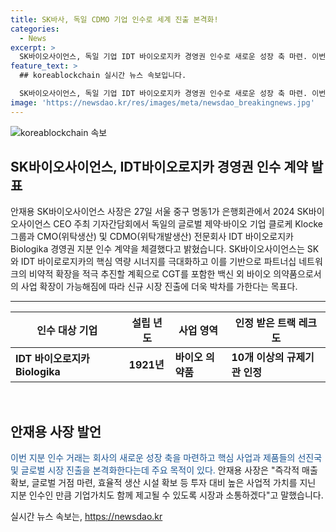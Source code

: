 ```yaml
---
title: SK바사, 독일 CDMO 기업 인수로 세계 진출 본격화!
categories:
  - News
excerpt: >
  SK바이오사이언스, 독일 기업 IDT 바이오로지카 경영권 인수로 새로운 성장 축 마련. 이번 인수를 통해 바이오 의약품과 백신 시장에서의 확장 및 파트너십 네트워크 확대를 계획하며, 새로운 시장 진출을 목표로 함. 안재용 사장은 글로벌 시장 진출 본격화 및 효율적 생산 시설 확보를 통한 사업적 가치 제고를 강조했다. IDT 바이오로지카는 100년 이상의 전문성과 역량을 갖춘 바이오 기업으로, 미국과 유럽에서 사업을 운영하며 국제적으로 트랙 레크도를 보유하고 있다.
feature_text: >
  ## koreablockchain 실시간 뉴스 속보입니다.

  SK바이오사이언스, 독일 기업 IDT 바이오로지카 경영권 인수로 새로운 성장 축 마련. 이번 인수를 통해 바이오 의약품과 백신 시장에서의 확장 및 파트너십 네트워크 확대를 계획하며, 새로운 시장 진출을 목표로 함. 안재용 사장은 글로벌 시장 진출 본격화 및 효율적 생산 시설 확보를 통한 사업적 가치 제고를 강조했다. IDT 바이오로지카는 100년 이상의 전문성과 역량을 갖춘 바이오 기업으로, 미국과 유럽에서 사업을 운영하며 국제적으로 트랙 레크도를 보유하고 있다.
image: 'https://newsdao.kr/res/images/meta/newsdao_breakingnews.jpg'
---
```


<p><img src="https://newsdao.kr/res/images/meta/newsdao_breakingnews.jpg" alt="koreablockchain 속보" /></p>

<h2 data-ke-size="size26">SK바이오사이언스, IDT바이오로지카 경영권 인수 계약 발표</h2>

<p data-ke-size="size16">안재용 SK바이오사이언스 사장은 27일 서울 중구 명동1가 은행회관에서 2024 SK바이오사이언스 CEO 주최 기자간담회에서 독일의 글로벌 제약·바이오 기업 클로케 Klocke 그룹과 CMO(위탁생산) 및 CDMO(위탁개발생산) 전문회사 IDT 바이오로지카 Biologika 경영권 지분 인수 계약을 체결했다고 밝혔습니다. SK바이오사이언스는 SK와 IDT 바이로로지카의 핵심 역량 시너지를 극대화하고 이를 기반으로 파트너십 네트워크의 비약적 확장을 적극 추진할 계획으로 CGT를 포함한 백신 외 바이오 의약품으로서의 사업 확장이 가능해짐에 따라 신규 시장 진출에 더욱 박차를 가한다는 목표다.</p>

<hr>

<table>
    <thead>
        <tr>
            <th><b>인수 대상 기업</b></th>
            <th><b>설립 년도</b></th>
            <th><b>사업 영역</b></th>
            <th><b>인정 받은 트랙 레크도</b></th>
        </tr>
    </thead>
    <tbody>
        <tr>
            <td><b>IDT 바이오로지카 Biologika</b></td>
            <td><b>1921년</b></td>
            <td><b>바이오 의약품</b></td>
            <td><b>10개 이상의 규제기관 인정</b></td>
        </tr>
    </tbody>
</table>

<p data-ke-size="size16">&nbsp;</p>

<h2 data-ke-size="size26">안재용 사장 발언</h2>

<p data-ke-size="size16"><span style="color: #1a5490;">이번 지분 인수 거래는 회사의 새로운 성장 축을 마련하고 핵심 사업과 제품들의 선진국 및 글로벌 시장 진출을 본격화한다는데 주요 목적이 있다.</span> 안재용 사장은 "즉각적 매출 확보, 글로벌 거점 마련, 효율적 생산 시설 확보 등 투자 대비 높은 사업적 가치를 지닌 지분 인수인 만큼 기업가치도 함께 제고될 수 있도록 시장과 소통하겠다"고 말했습니다.</p>
실시간 뉴스 속보는, <a href="https://newsdao.kr" rel="dofollow">https://newsdao.kr</a>


